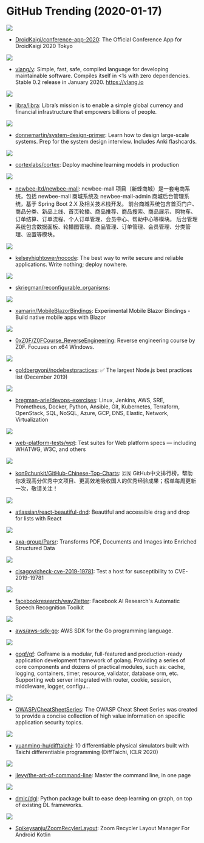 # GitHub Trending (2020-01-17)

![](https://img.shields.io/badge/Kotlin-New%2068-green?style=flat-square&logo=appveyor)
- [DroidKaigi/conference-app-2020](https://github.com/DroidKaigi/conference-app-2020): The Official Conference App for DroidKaigi 2020 Tokyo

![](https://img.shields.io/badge/V-New%20153-green?style=flat-square&logo=appveyor)
- [vlang/v](https://github.com/vlang/v): Simple, fast, safe, compiled language for developing maintainable software. Compiles itself in <1s with zero dependencies. Stable 0.2 release in January 2020. https://vlang.io

![](https://img.shields.io/badge/Rust-New%2026-green?style=flat-square&logo=appveyor)
- [libra/libra](https://github.com/libra/libra): Libra’s mission is to enable a simple global currency and financial infrastructure that empowers billions of people.

![](https://img.shields.io/badge/Python-New%20138-green?style=flat-square&logo=appveyor)
- [donnemartin/system-design-primer](https://github.com/donnemartin/system-design-primer): Learn how to design large-scale systems. Prep for the system design interview. Includes Anki flashcards.

![](https://img.shields.io/badge/Go-New%20110-green?style=flat-square&logo=appveyor)
- [cortexlabs/cortex](https://github.com/cortexlabs/cortex): Deploy machine learning models in production

![](https://img.shields.io/badge/Java-New%20144-green?style=flat-square&logo=appveyor)
- [newbee-ltd/newbee-mall](https://github.com/newbee-ltd/newbee-mall): newbee-mall 项目（新蜂商城）是一套电商系统，包括 newbee-mall 商城系统及 newbee-mall-admin 商城后台管理系统，基于 Spring Boot 2.X 及相关技术栈开发。 前台商城系统包含首页门户、商品分类、新品上线、首页轮播、商品推荐、商品搜索、商品展示、购物车、订单结算、订单流程、个人订单管理、会员中心、帮助中心等模块。 后台管理系统包含数据面板、轮播图管理、商品管理、订单管理、会员管理、分类管理、设置等模块。

![](https://img.shields.io/badge/Dockerfile-New%20710-green?style=flat-square&logo=appveyor)
- [kelseyhightower/nocode](https://github.com/kelseyhightower/nocode): The best way to write secure and reliable applications. Write nothing; deploy nowhere.

![](https://img.shields.io/badge/C%2B%2B-New%2095-green?style=flat-square&logo=appveyor)
- [skriegman/reconfigurable_organisms](https://github.com/skriegman/reconfigurable_organisms): 

![](https://img.shields.io/badge/C%23-New%2049-green?style=flat-square&logo=appveyor)
- [xamarin/MobileBlazorBindings](https://github.com/xamarin/MobileBlazorBindings): Experimental Mobile Blazor Bindings - Build native mobile apps with Blazor

![](https://img.shields.io/badge/C%2B%2B-New%201-green?style=flat-square&logo=appveyor)
- [0xZ0F/Z0FCourse_ReverseEngineering](https://github.com/0xZ0F/Z0FCourse_ReverseEngineering): Reverse engineering course by Z0F. Focuses on x64 Windows.

![](https://img.shields.io/badge/JavaScript-New%2092-green?style=flat-square&logo=appveyor)
- [goldbergyoni/nodebestpractices](https://github.com/goldbergyoni/nodebestpractices): ✅ The largest Node.js best practices list (December 2019)

![](https://img.shields.io/badge/Python-New%20262-green?style=flat-square&logo=appveyor)
- [bregman-arie/devops-exercises](https://github.com/bregman-arie/devops-exercises): Linux, Jenkins, AWS, SRE, Prometheus, Docker, Python, Ansible, Git, Kubernetes, Terraform, OpenStack, SQL, NoSQL, Azure, GCP, DNS, Elastic, Network, Virtualization

![](https://img.shields.io/badge/HTML-New%2012-green?style=flat-square&logo=appveyor)
- [web-platform-tests/wpt](https://github.com/web-platform-tests/wpt): Test suites for Web platform specs — including WHATWG, W3C, and others

![](https://img.shields.io/badge/Python-New%20294-green?style=flat-square&logo=appveyor)
- [kon9chunkit/GitHub-Chinese-Top-Charts](https://github.com/kon9chunkit/GitHub-Chinese-Top-Charts): 🇨🇳 GitHub中文排行榜，帮助你发现高分优秀中文项目、更高效地吸收国人的优秀经验成果；榜单每周更新一次，敬请关注！

![](https://img.shields.io/badge/JavaScript-New%2070-green?style=flat-square&logo=appveyor)
- [atlassian/react-beautiful-dnd](https://github.com/atlassian/react-beautiful-dnd): Beautiful and accessible drag and drop for lists with React

![](https://img.shields.io/badge/TypeScript-New%20341-green?style=flat-square&logo=appveyor)
- [axa-group/Parsr](https://github.com/axa-group/Parsr): Transforms PDF, Documents and Images into Enriched Structured Data

![](https://img.shields.io/badge/Python-New%209-green?style=flat-square&logo=appveyor)
- [cisagov/check-cve-2019-19781](https://github.com/cisagov/check-cve-2019-19781): Test a host for susceptibility to CVE-2019-19781

![](https://img.shields.io/badge/C%2B%2B-New%20102-green?style=flat-square&logo=appveyor)
- [facebookresearch/wav2letter](https://github.com/facebookresearch/wav2letter): Facebook AI Research's Automatic Speech Recognition Toolkit

![](https://img.shields.io/badge/Go-New%207-green?style=flat-square&logo=appveyor)
- [aws/aws-sdk-go](https://github.com/aws/aws-sdk-go): AWS SDK for the Go programming language.

![](https://img.shields.io/badge/Go-New%20104-green?style=flat-square&logo=appveyor)
- [gogf/gf](https://github.com/gogf/gf): GoFrame is a modular, full-featured and production-ready application development framework of golang. Providing a series of core components and dozens of practical modules, such as: cache, logging, containers, timer, resource, validator, database orm, etc. Supporting web server integrated with router, cookie, session, middleware, logger, configu…

![](https://img.shields.io/badge/Python-New%2056-green?style=flat-square&logo=appveyor)
- [OWASP/CheatSheetSeries](https://github.com/OWASP/CheatSheetSeries): The OWASP Cheat Sheet Series was created to provide a concise collection of high value information on specific application security topics.

![](https://img.shields.io/badge/none-New%2084-green?style=flat-square&logo=appveyor)
- [yuanming-hu/difftaichi](https://github.com/yuanming-hu/difftaichi): 10 differentiable physical simulators built with Taichi differentiable programming (DiffTaichi, ICLR 2020)

![](https://img.shields.io/badge/none-New%2085-green?style=flat-square&logo=appveyor)
- [jlevy/the-art-of-command-line](https://github.com/jlevy/the-art-of-command-line): Master the command line, in one page

![](https://img.shields.io/badge/Python-New%2031-green?style=flat-square&logo=appveyor)
- [dmlc/dgl](https://github.com/dmlc/dgl): Python package built to ease deep learning on graph, on top of existing DL frameworks.

![](https://img.shields.io/badge/Kotlin-New%2043-green?style=flat-square&logo=appveyor)
- [Spikeysanju/ZoomRecylerLayout](https://github.com/Spikeysanju/ZoomRecylerLayout): Zoom Recycler Layout Manager For Android Kotlin


